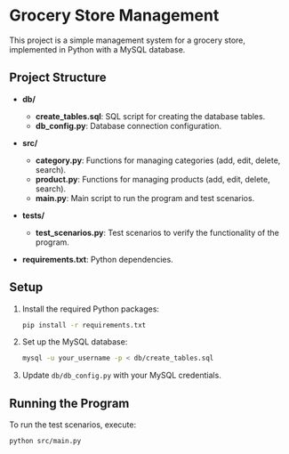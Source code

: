 # Grocery Store Management

This project is a simple management system for a grocery store, implemented in Python with a MySQL database.

## Project Structure

- **db/**
  - **create_tables.sql**: SQL script for creating the database tables.
  - **db_config.py**: Database connection configuration.

- **src/**
  - **category.py**: Functions for managing categories (add, edit, delete, search).
  - **product.py**: Functions for managing products (add, edit, delete, search).
  - **main.py**: Main script to run the program and test scenarios.

- **tests/**
  - **test_scenarios.py**: Test scenarios to verify the functionality of the program.

- **requirements.txt**: Python dependencies.

## Setup

1. Install the required Python packages:
    ```bash
    pip install -r requirements.txt
    ```

2. Set up the MySQL database:
    ```bash
    mysql -u your_username -p < db/create_tables.sql
    ```

3. Update `db/db_config.py` with your MySQL credentials.

## Running the Program

To run the test scenarios, execute:
```bash
python src/main.py
